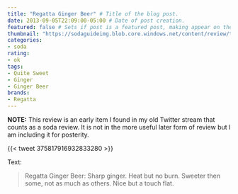 ```yaml
---
title: "Regatta Ginger Beer" # Title of the blog post.
date: 2013-09-05T22:09:00-05:00 # Date of post creation.
featured: false # Sets if post is a featured post, making appear on the home page side bar.
thumbnail: "https://sodaguideimg.blob.core.windows.net/content/review/thumbs/regatta-ginger-beer.jpg" # Sets thumbnail image appearing inside card on homepage.
categories:
- soda
rating:
- ok
tags:
- Quite Sweet
- Ginger
- Ginger Beer
brands:
- Regatta
---
```


**NOTE:** This review is an early item I found in my old Twitter stream that counts as a soda review. It is not in the more useful later form of review but I am including it for posterity.

{{< tweet 375817916932833280 >}}

Text:
> Regatta Ginger Beer: Sharp ginger. Heat but no burn. Sweeter then some, not as much as others. Nice but a touch flat.